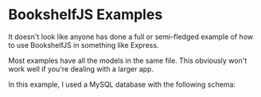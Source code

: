 BookshelfJS Examples
========================

It doesn't look like anyone has done a full or semi-fledged example of how to use BookshelfJS in something like Express.

Most examples have all the models in the same file. This obviously won't work well if you're dealing with a larger app.

In this example, I used a MySQL database with the following schema:


